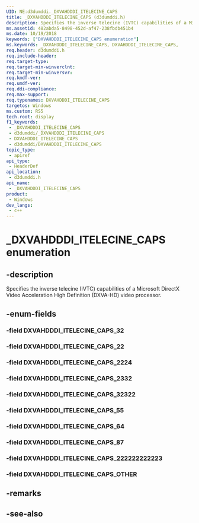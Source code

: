 ```yaml
---
UID: NE:d3dumddi._DXVAHDDDI_ITELECINE_CAPS
title: _DXVAHDDDI_ITELECINE_CAPS (d3dumddi.h)
description: Specifies the inverse telecine (IVTC) capabilities of a Microsoft DirectX Video Acceleration High Definition (DXVA-HD) video processor.
ms.assetid: 482abda5-8498-452d-af47-238fbdb451b4
ms.date: 10/19/2018
keywords: ["DXVAHDDDI_ITELECINE_CAPS enumeration"]
ms.keywords: _DXVAHDDDI_ITELECINE_CAPS, DXVAHDDDI_ITELECINE_CAPS,
req.header: d3dumddi.h
req.include-header: 
req.target-type: 
req.target-min-winverclnt: 
req.target-min-winversvr: 
req.kmdf-ver: 
req.umdf-ver: 
req.ddi-compliance: 
req.max-support: 
req.typenames: DXVAHDDDI_ITELECINE_CAPS
targetos: Windows
ms.custom: RS5
tech.root: display
f1_keywords:
 - _DXVAHDDDI_ITELECINE_CAPS
 - d3dumddi/_DXVAHDDDI_ITELECINE_CAPS
 - DXVAHDDDI_ITELECINE_CAPS
 - d3dumddi/DXVAHDDDI_ITELECINE_CAPS
topic_type:
 - apiref
api_type:
 - HeaderDef
api_location:
 - d3dumddi.h
api_name:
 - _DXVAHDDDI_ITELECINE_CAPS
product:
 - Windows
dev_langs:
 - c++
---
```


# _DXVAHDDDI_ITELECINE_CAPS enumeration


## -description

Specifies the inverse telecine (IVTC) capabilities of a Microsoft DirectX Video Acceleration High Definition (DXVA-HD) video processor.

## -enum-fields

### -field DXVAHDDDI_ITELECINE_CAPS_32

### -field DXVAHDDDI_ITELECINE_CAPS_22

### -field DXVAHDDDI_ITELECINE_CAPS_2224

### -field DXVAHDDDI_ITELECINE_CAPS_2332

### -field DXVAHDDDI_ITELECINE_CAPS_32322

### -field DXVAHDDDI_ITELECINE_CAPS_55

### -field DXVAHDDDI_ITELECINE_CAPS_64

### -field DXVAHDDDI_ITELECINE_CAPS_87

### -field DXVAHDDDI_ITELECINE_CAPS_222222222223

### -field DXVAHDDDI_ITELECINE_CAPS_OTHER

## -remarks

## -see-also

